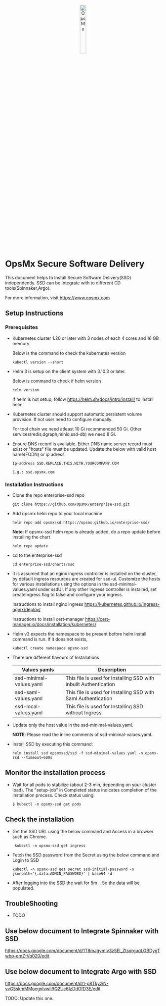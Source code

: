 <p align="center">
	<img src="https://github.com/OpsMx/enterprise-argo/blob/main/img/opsmx.png" width="20%" align="center" alt="OpsMx">
</p>

# OpsMx Secure Software Delivery
This document helps to Install Secure Software Delivery(SSD) independently.
SSD can be Integrate with to different CD tools(Spinnaker,Argo).

For more information, visit https://www.opsmx.com

## Setup Instructions

### Prerequisites

- Kubernetes cluster 1.20 or later with 3 nodes of each 4 cores and 16 GB memory.
  
  Below is the command to check the kubernetes version

  ```console
  kubectl version --short
  ```
- Helm 3 is setup on the client system with 3.10.3 or later.

  Below is command to check if helm version

   ```console
   helm version
   ```
  If helm is not setup, follow <https://helm.sh/docs/intro/install/> to install helm.
  
- Kubernetes cluster should support automatic persistent volume provision. If not user need to configure manually.
  
  For tool chain we need atleast 10 Gi recommended 50 Gi. Other services(redis,dgraph,minio,ssd-db) we need 8 Gi.

- Ensure DNS record is available. Either DNS name server record must exist or "hosts" file must be updated. Update the below with valid host name(FQDN) 
  or ip adress

  ```console
  Ip-address SSD.REPLACE.THIS.WITH.YOURCOMPANY.COM
  ```
  `E.g.: ssd.opsmx.com`

### Installation Instructions

- Clone the repo enterprise-ssd repo
  
   ```console
   git clone https://github.com/OpsMx/enterprise-ssd.git
   ```
- Add opsmx helm repo to your local machine

   ```console
   helm repo add opsmxssd https://opsmx.github.io/enterprise-ssd/
   ```
  **Note**: If opsmx-ssd helm repo is already added, do a repo update before installing the chart

   ```console
   helm repo update
   ```

- cd to the enterprise-ssd

  ```console
  cd enterprise-ssd/charts/ssd
  ```
- It is assumed that an nginx ingress controller is installed on the cluster, by default ingress resources are created for ssd-ui. Customize the hosts for various installations using the options in the ssd-minimal-values.yaml under ssdUI. If any other ingress controller is installed, set createIngress flag to false and configure your ingress.

  Instructions to install nginx ingress  https://kubernetes.github.io/ingress-nginx/deploy/

  Instructions to install cert-manager  https://cert-manager.io/docs/installation/kubernetes/

- Helm v3 expects the namespace to be present before helm install command is run. If it does not exists,

  ```console
  kubectl create namespace opsmx-ssd
  ```
- There are different flavours of Installations

    Values yamls    | Description 
  --------------| ----------- 
  ssd-minimal-values.yaml | This file is used for Installing SSD with inbuilt Authentication
  ssd-saml-values.yaml | This file is used for Installing SSD with Saml Authentication
  ssd-local-values.yaml | This file is used for Installing SSD without Ingress


- Update only the host value in the ssd-minimal-values.yaml.

  **NOTE**: Please read the inline comments of ssd-minimal-values.yaml.

- Install SSD by executing this command:

   ```console
   helm install ssd opsmxssd/ssd -f ssd-minimal-values.yaml -n opsmx-ssd --timeout=600s
   ```

## Monitor the installation process
- Wait for all pods to stabilize (about 2-3 min, depending on your cluster load). The "setup-job" in Completed status indicates completion of the installation process. Check status using:

    ```console
    $ kubectl -n opsmx-ssd get pods
    ```

## Check the installation

- Get the SSD URL using the below command and Access in a browser such as Chrome.
   
  ```console
   kubectl -n opsmx-ssd get ingress
  ````

- Fetch the SSD password from the Secret using the below command and Login to SSD

  ```console 
  kubectl -n opsmx-ssd get secret ssd-initial-password -o jsonpath='{.data.ADMIN_PASSWORD}' | base64 -d
  ````
- After logging into the SSD the wait for 5m .. So the data will be populated.

## TroubleShooting

- TODO

## Use below document to Integrate Spinnaker with SSD

 https://docs.google.com/document/d/1T8mJgymIv3z5EI_ZtsqrguqLGBDygTwbp-emZ-Vq020/edit

## Use below document to Integrate Argo with SSD

 https://docs.google.com/document/d/1-p8TkyziN-vvG5skmMMoegnlvwIi9Q2Uc6IzDdOfD3E/edit

 TODO: Update this one.
